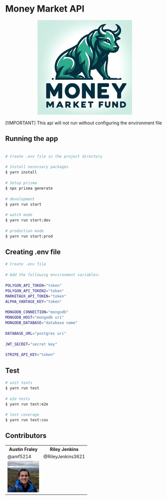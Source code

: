 # Money Market API
<p align="center">
 <img src="src/assets/Designer.png" width="300" alt="Money Market Logo" />
</p>

[!IMPORTANT]
This api will not run without configuring the environment file


## Running the app

```bash

# Create .env file in the project directory

# Install necessary packages
$ yarn install

# Setup prisma
$ npx prisma generate

# development
$ yarn run start

# watch mode
$ yarn run start:dev

# production mode
$ yarn run start:prod
```

## Creating .env file

```bash
# Create .env file

# Add the following environment variables:

POLYGON_API_TOKEN="token"
POLYGON_API_TOKEN2="token"
MARKETAUX_API_TOKEN="token"
ALPHA_VANTAGE_KEY="token"

MONGODB_CONNECTION="mongodb"
MONGODB_HOST="mongodb uri"
MONGODB_DATABASE="database name"

DATABASE_URL="postgres uri"

JWT_SECRET="secret key"

STRIPE_API_KEY="token"
```

## Test

```bash
# unit tests
$ yarn run test

# e2e tests
$ yarn run test:e2e

# test coverage
$ yarn run test:cov
```

## Contributors

<table>
    <tr>
        <th>Austin Fraley</th>
        <th>Riley Jenkins</th>
    </tr>
    <tr>
        <td>@amf5214</td>
        <td>@RileyJenkins3621</td>
    </tr>
<tr>
        <td align="center">
            <img src="src/assets/contributor1.jpeg" width="100" alt="Money Market Logo" />
        </td>
        <td align="center">
        </td>
    </tr>
</table>

